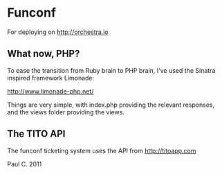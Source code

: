 # Funconf #

For deploying on http://orchestra.io

## What now, PHP? ##

To ease the transition from Ruby brain to PHP brain, I've used the Sinatra inspired framework Limonade:

http://www.limonade-php.net/

Things are very simple, with index.php providing the relevant responses, and the views folder providing the views.

## The TITO API ##

The funconf ticketing system uses the API from http://titoapp.com

Paul C. 2011